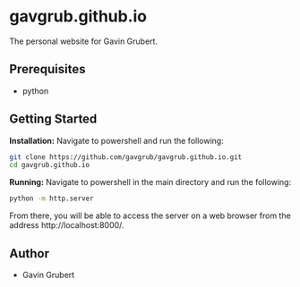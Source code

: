 # gavgrub.github.io
The personal website for Gavin Grubert.
## Prerequisites
- python
## Getting Started
**Installation:**
Navigate to powershell and run the following:
```bash
git clone https://github.com/gavgrub/gavgrub.github.io.git
cd gavgrub.github.io
```
**Running:**
Navigate to powershell in the main directory and run the following:
```bash
python -m http.server
```
From there, you will be able to access the server on a web browser from the address http://localhost:8000/.
## Author
- Gavin Grubert